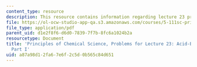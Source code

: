 ```yaml
---
content_type: resource
description: This resource contains information regarding lecture 23 problem.
file: https://ol-ocw-studio-app-qa.s3.amazonaws.com/courses/5-111sc-principles-of-chemical-science-fall-2014/a87a98d12fa67e6f2c5d0b565c84d651_MIT5_111F14_Lec23Prob.pdf
file_type: application/pdf
parent_uid: d1e2f8f6-d6d0-7839-7f7b-8fc6a1024b2a
resourcetype: Document
title: 'Principles of Chemical Science, Problems for Lecture 23: Acid-Base Titrations
  Part I'
uid: a87a98d1-2fa6-7e6f-2c5d-0b565c84d651
---
```

